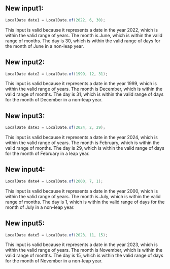 ## New input1:
```java
LocalDate date1 = LocalDate.of(2022, 6, 30);
```
This input is valid because it represents a date in the year 2022, which is within the valid range of years. The month is June, which is within the valid range of months. The day is 30, which is within the valid range of days for the month of June in a non-leap year.

## New input2:
```java
LocalDate date2 = LocalDate.of(1999, 12, 31);
```
This input is valid because it represents a date in the year 1999, which is within the valid range of years. The month is December, which is within the valid range of months. The day is 31, which is within the valid range of days for the month of December in a non-leap year.

## New input3:
```java
LocalDate date3 = LocalDate.of(2024, 2, 29);
```
This input is valid because it represents a date in the year 2024, which is within the valid range of years. The month is February, which is within the valid range of months. The day is 29, which is within the valid range of days for the month of February in a leap year.

## New input4:
```java
LocalDate date4 = LocalDate.of(2000, 7, 1);
```
This input is valid because it represents a date in the year 2000, which is within the valid range of years. The month is July, which is within the valid range of months. The day is 1, which is within the valid range of days for the month of July in a non-leap year.

## New input5:
```java
LocalDate date5 = LocalDate.of(2023, 11, 15);
```
This input is valid because it represents a date in the year 2023, which is within the valid range of years. The month is November, which is within the valid range of months. The day is 15, which is within the valid range of days for the month of November in a non-leap year.